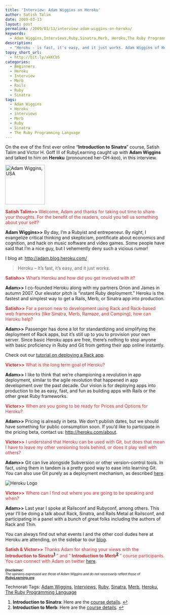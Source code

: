 ```yaml
---
title: 'Interview: Adam Wiggins on Heroku'
author: Satish Talim
date: 2009-03-13
layout: post
permalink: /2009/03/13/interview-adam-wiggins-on-heroku/
keywords:
  - Adam Wiggins,Interviews,Ruby,Sinatra,Merb, Heroku,The Ruby Programming Language
description:
  - "Heroku - is fast, it's easy, and it just works. Adam Wiggins of Heroku talks to RubyLearning in this interview."
topsy_short_url:
  - http://bit.ly/akKCbS
categories:
  - Beginners
  - Heroku
  - Interview
  - Merb
  - Rails
  - Ruby
  - Sinatra
tags:
  - Adam Wiggins
  - Heroku
  - interviews
  - Merb
  - Ruby
  - Sinatra
  - The Ruby Programming Language
---
```

<div>
  <p class="alert">
    On the eve of the first ever online &#8220;<strong>Introduction to Sinatra</strong>&#8221; course, Satish Talim and Victor H. Goff III of RubyLearning caught up with <strong>Adam Wiggins</strong> and talked to him on <strong>Heroku</strong> (pronounced her-OH-koo), in this interview.
  </p>
  
  <p>
    <img class="alignright" src="http://rubylearning.com/images/AdamWiggins.jpg" alt="Adam Wiggins, USA" title="Adam Wiggins, USA" width="125" height="125" />
  </p>
  
  <p>
    <span style="color:#CC3333;"><strong>Satish Talim>></strong> Welcome, Adam and thanks for taking out time to share your thoughts. For the benefit of the readers, could you tell us something about your self?</span>
  </p>
  
  <p>
    <strong>Adam Wiggins>></strong> By day, I&#8217;m a Rubyist and entrepeneur. By night, I evangelize critical thinking and skepticism, pontificate about economics and cognition, and hack on music software and video games. Some people have said that I&#8217;m a nice guy, but I vehemently deny such a vicious rumor!
  </p>
  
  <p>
    I blog at: <a href="http://adam.blog.heroku.com/">http://adam.blog.heroku.com/</a>
  </p>
  
  <blockquote class="right">
    <p>
      Heroku &#8211; It&#8217;s fast, it&#8217;s easy, and it just works.
    </p>
  </blockquote>
  
  <p>
    <span style="color:#CC3333;"><strong>Satish>></strong> What&#8217;s Heroku and how did you get involved with it?</span>
  </p>
  
  <p>
    <strong>Adam>></strong> I co-founded Heroku along with my partners Orion and James in autumn 2007. Our elevator pitch is &#8220;instant Ruby deployment.&#8221; Heroku is the fastest and simplest way to get a Rails, Merb, or Sinatra app into production.
  </p>
  
  <p>
    <span style="color:#CC3333;"><strong>Satish>></strong> For a person new to development using Rack and Rack-based web frameworks (like Sinatra, Merb, Ramaze, and Camping), how can Heroku help?</span>
  </p>
  
  <p>
    <strong>Adam>></strong> Passenger has done a lot for standardizing and simplifying the deployment of Rack apps, but it&#8217;s still up to you to provision your own server. Since basic Heroku apps are free, there&#8217;s nothing to stop anyone with basic proficiency in Ruby and Git from getting their app online instantly.
  </p>
  
  <p>
    Check out our <a href="http://heroku.com/docs#toc25">tutorial on deploying a Rack app</a>.
  </p>
  
  <p>
    <span style="color:#CC3333;"><strong>Victor>></strong> What is the long term goal of Heroku?</span>
  </p>
  
  <p>
    <strong>Adam>></strong> I like to think that we&#8217;re championing a revolution in app deployment, similar to the agile revolution that happened in app development over the past decade. Our vision is for deploying apps into production to be as easy, fast, and fun as building apps with Rails or the other great Ruby frameworks.
  </p>
  
  <p>
    <span style="color:#CC3333;"><strong>Victor>></strong> When are you going to be ready for Prices and Options for Heroku?</span>
  </p>
  
  <p>
    <strong>Adam>></strong> Pricing is already in beta. We don&#8217;t publish dates, but we should have something for public consumption soon. If you&#8217;d like to participate in the pricing beta, contact us: <a href="http://heroku.com/about">http://heroku.com/about</a>.
  </p>
  
  <p>
    <span style="color:#CC3333;"><strong>Victor>></strong> I understand that Heroku can be used with Git, but does that mean I have to leave my other versioning tools behind, or does it play well with others?</span>
  </p>
  
  <p>
    <strong>Adam>></strong> Git can live alongside Subversion or other version-control tools. In fact, using them in tandem is a pretty good way to ease into learning Git. You can also use Git purely as a deployment mechanism, as described <a href="http://heroku.com/docs#toc18">here</a>.
  </p>
  
  <p>
    <img class="alignright" src="http://rubylearning.com/images/heroku-optimized.gif" alt="Heroku Logo" title="Heroku" />
  </p>
  
  <p>
    <span style="color:#CC3333;"><strong>Victor>></strong> Where can I find out where you are going to be speaking and when?</span>
  </p>
  
  <p>
    <strong>Adam>></strong> Last year I spoke at Railsconf and Rubyconf, among others. This year I&#8217;ll be doing a talk about Rack, Sinatra, and Rails Metal at Railsconf, and participating in a panel with a bunch of great folks including the authors of Rack and Thin.
  </p>
  
  <p>
    You can always find out what events I and the other cool dudes here at Heroku are attending, on the sidebar to our <a href="http://blog.heroku.com/">blog</a>.
  </p>
  
  <p>
    <span style="color:#CC3333;"><strong>Satish & Victor>></strong> Thanks Adam for sharing your views with the <strong>Introduction to Sinatra<sup class='footnote'><a href='#fn-1570-1' id='fnref-1570-1'>1</a></sup></strong> &#8221; and &#8221; <strong>Introduction to Merb<sup class='footnote'><a href='#fn-1570-2' id='fnref-1570-2'>2</a></sup></strong> &#8221; course participants. You can connect with Adam on twitter <a href="http://twitter.com/hirodusk">here</a>.</span>
  </p>
  
  <p>
    <span style="font-size: 8pt; font-family: Arial;"><i><strong>Disclaimer:</strong></i></span><br /><span style="font-size: 8pt; font-family: Arial;"><i>The opinions expressed are those of Adam Wiggins and do not necessarily reflect those of <strong><a href="http://rubylearning.org/">RubyLearning.org</a></strong>.</i></span>
  </p>
</div>

Technorati Tags: <a href="http://technorati.com/tag/Adam+Wiggins" rel="tag">Adam Wiggins</a>, <a href="http://technorati.com/tag/Interviews" rel="tag">Interviews</a>, <a href="http://technorati.com/tag/Ruby" rel="tag">Ruby</a>, <a href="http://technorati.com/tag/Sinatra" rel="tag">Sinatra</a>, <a href="http://technorati.com/tag/Merb" rel="tag">Merb</a>, <a href="http://technorati.com/tag/Heroku" rel="tag"> Heroku</a>, <a href="http://technorati.com/tag/The+Ruby+Programming+Language" rel="tag">The Ruby Programming Language</a>

<div class='footnotes'>
  <div class='footnotedivider'>
  </div>
  
  <ol>
    <li id='fn-1570-1'>
      <strong>Introduction to Sinatra</strong>: Here are the <a href="http://rubylearning.com/blog/2009/02/25/introduction-to-sinatra-a-new-course/">course details</a>. <span class='footnotereverse'><a href='#fnref-1570-1'>&#8617;</a></span>
    </li>
    <li id='fn-1570-2'>
      <strong>Introduction to Merb</strong>: Here are the <a href="http://rubylearning.com/blog/2009/03/02/introduction-to-merb-3rd-batch/">course details</a>. <span class='footnotereverse'><a href='#fnref-1570-2'>&#8617;</a></span>
    </li>
  </ol>
</div>
